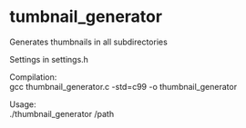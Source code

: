 # tumbnail_generator

Generates thumbnails in all subdirectories

Settings in settings.h

Compilation:<br>
gcc thumbnail_generator.c -std=c99 -o thumbnail_generator

Usage:<br>
./thumbnail_generator /path
